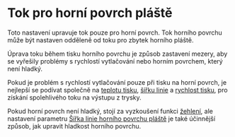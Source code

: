 Tok pro horní povrch pláště
====
Toto nastavení upravuje tok pouze pro horní povrch. Tok horního povrchu může být nastaven odděleně od toku pro zbytek horního pláště.

Úprava toku během tisku horního povrchu je způsob zastavení mezery, aby se vyřešily problémy s rychlostí vytlačování nebo horním povrchem, který není hladký.

Pokud je problém s rychlostí vytlačování pouze při tisku na horní povrch, je nejlepší se podívat společně na [teplotu tisku](material_print_temperature.md), [šířku linie](../experimental/roofing_line_width.md) a [rychlost tisku](../speed/speed_roofing.md), pro získání spolehlivého toku na výstupu z trysky.

Pokud horní povrch není hladký, stojí za vyzkoušení funkci [žehlení](../shell/ironing_enabled.md), ale nastavení parametru [Šířka linie horního povrchu pláště](../experimental/roofing_line_width.md) je také účinnější způsob, jak upravit hladkost horního povrchu.